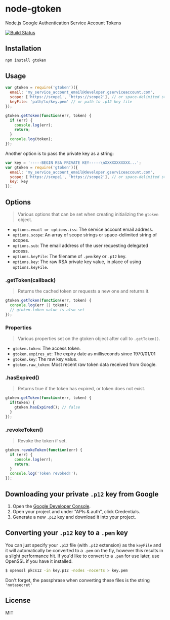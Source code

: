 # node-gtoken

Node.js Google Authentication Service Account Tokens

[![Build Status](https://travis-ci.org/ryanseys/node-gtoken.svg?branch=travis)](https://travis-ci.org/ryanseys/node-gtoken)

## Installation

``` sh
npm install gtoken
```

## Usage

``` js
var gtoken = require('gtoken')({
  email: 'my_service_account_email@developer.gserviceaccount.com',
  scope: ['https://scope1', 'https://scope2'], // or space-delimited string of scopes
  keyFile: 'path/to/key.pem' // or path to .p12 key file
});

gtoken.getToken(function(err, token) {
  if (err) {
    console.log(err);
    return;
  }
  console.log(token);
});
```

Another option is to pass the private key as a string:

``` js
var key = '-----BEGIN RSA PRIVATE KEY-----\nXXXXXXXXXXX...';
var gtoken = require('gtoken')({
  email: 'my_service_account_email@developer.gserviceaccount.com',
  scope: ['https://scope1', 'https://scope2'], // or space-delimited string of scopes
  key: key
});
```

## Options

> Various options that can be set when creating initializing the `gtoken` object.

- `options.email or options.iss`: The service account email address.
- `options.scope`: An array of scope strings or space-delimited string of scopes.
- `options.sub`: The email address of the user requesting delegated access.
- `options.keyFile`: The filename of `.pem` key or `.p12` key.
- `options.key`: The raw RSA private key value, in place of using `options.keyFile`.

### .getToken(callback)

> Returns the cached token or requests a new one and returns it.

``` js
gtoken.getToken(function(err, token) {
  console.log(err || token);
  // gtoken.token value is also set
});
```

### Properties

> Various properties set on the gtoken object after call to `.getToken()`.

- `gtoken.token`: The access token.
- `gtoken.expires_at`: The expiry date as milliseconds since 1970/01/01
- `gtoken.key`: The raw key value.
- `gtoken.raw_token`: Most recent raw token data received from Google.

### .hasExpired()

> Returns true if the token has expired, or token does not exist.

``` js
gtoken.getToken(function(err, token) {
  if(token) {
    gtoken.hasExpired(); // false
  }
});
```

### .revokeToken()

> Revoke the token if set.

``` js
gtoken.revokeToken(function(err) {
  if (err) {
    console.log(err);
    return;
  }
  console.log('Token revoked!');
});
```

## Downloading your private `.p12` key from Google

1. Open the [Google Developer Console][gdevconsole].
2. Open your project and under "APIs & auth", click Credentials.
3. Generate a new `.p12` key and download it into your project.

## Converting your `.p12` key to a `.pem` key

You can just specify your `.p12` file (with `.p12` extension) as the `keyFile` and it will automatically be converted to a `.pem` on the fly, however this results in a slight performance hit. If you'd like to convert to a `.pem` for use later, use OpenSSL if you have it installed.

``` sh
$ openssl pkcs12 -in key.p12 -nodes -nocerts > key.pem
```

Don't forget, the passphrase when converting these files is the string `'notasecret'`

## License

MIT

[gdevconsole]: https://console.developers.google.com
